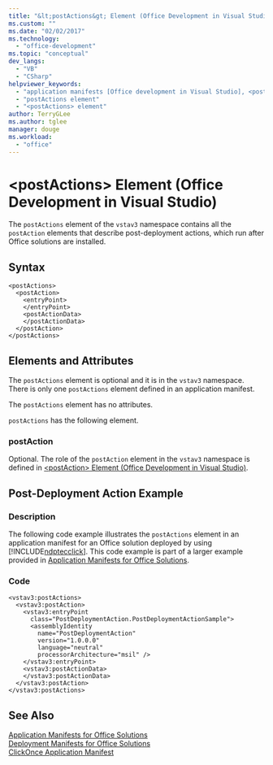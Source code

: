 ```yaml
---
title: "&lt;postActions&gt; Element (Office Development in Visual Studio) | Microsoft Docs"
ms.custom: ""
ms.date: "02/02/2017"
ms.technology: 
  - "office-development"
ms.topic: "conceptual"
dev_langs: 
  - "VB"
  - "CSharp"
helpviewer_keywords: 
  - "application manifests [Office development in Visual Studio], <postActions> element"
  - "postActions element"
  - "<postActions> element"
author: TerryGLee
ms.author: tglee
manager: douge
ms.workload: 
  - "office"
---
```

# &lt;postActions&gt; Element (Office Development in Visual Studio)
  The `postActions` element of the `vstav3` namespace contains all the `postAction` elements that describe post-deployment actions, which run after Office solutions are installed.  
  
## Syntax  
  
```  
<postActions>  
  <postAction>  
    <entryPoint>  
    </entryPoint>  
    <postActionData>  
    </postActionData>  
  </postAction>  
</postActions>  
```  
  
## Elements and Attributes  
 The `postActions` element is optional and it is in the `vstav3` namespace. There is only one `postActions` element defined in an application manifest.  
  
 The `postActions` element has no attributes.  
  
 `postActions` has the following element.  
  
### postAction  
 Optional. The role of the `postAction` element in the `vstav3` namespace is defined in [&#60;postAction&#62; Element &#40;Office Development in Visual Studio&#41;](../vsto/postaction-element-office-development-in-visual-studio.md).  
  
## Post-Deployment Action Example  
  
### Description  
 The following code example illustrates the `postActions` element in an application manifest for an Office solution deployed by using [!INCLUDE[ndptecclick](../vsto/includes/ndptecclick-md.md)]. This code example is part of a larger example provided in [Application Manifests for Office Solutions](../vsto/application-manifests-for-office-solutions.md).  
  
### Code  
  
```  
<vstav3:postActions>  
  <vstav3:postAction>  
    <vstav3:entryPoint   
      class="PostDeploymentAction.PostDeploymentActionSample">  
      <assemblyIdentity   
        name="PostDeploymentAction"   
        version="1.0.0.0"   
        language="neutral"   
        processorArchitecture="msil" />  
    </vstav3:entryPoint>  
    <vstav3:postActionData>  
    </vstav3:postActionData>  
  </vstav3:postAction>  
</vstav3:postActions>  
```  
  
## See Also  
 [Application Manifests for Office Solutions](../vsto/application-manifests-for-office-solutions.md)   
 [Deployment Manifests for Office Solutions](../vsto/deployment-manifests-for-office-solutions.md)   
 [ClickOnce Application Manifest](/visualstudio/deployment/clickonce-application-manifest)  
  
  